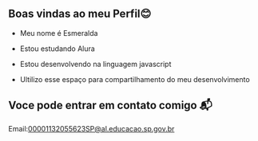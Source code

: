 ## Boas vindas ao meu Perfil😊

- Meu nome é Esmeralda

- Estou estudando Alura
- Estou desenvolvendo na linguagem javascript
- Ultilizo esse espaço para compartilhamento do meu desenvolvimento

## Voce pode entrar em contato comigo 📬
Email:00001132055623SP@al.educacao.sp.gov.br
